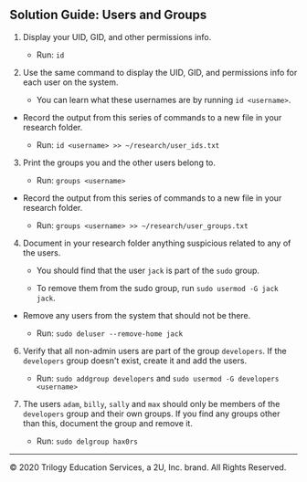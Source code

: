 ## Solution Guide: Users and Groups

1. Display your UID, GID, and other permissions info.
    - Run: `id`

2. Use the same command to display the UID, GID, and permissions info for each user on the system.
    - You can learn what these usernames are by running `id <username>`.

- Record the output from this series of commands to a new file in your research folder.

    - Run: `id <username> >> ~/research/user_ids.txt`

3. Print the groups you and the other users belong to.

    - Run: `groups <username>`

- Record the output from this series of commands to a new file in your research folder.

    - Run: `groups <username> >> ~/research/user_groups.txt`

4. Document in your research folder anything suspicious related to any of the users.

    - You should find that the user `jack` is part of the `sudo` group.

    - To remove them from the sudo group, run `sudo usermod -G jack jack`.

- Remove any users from the system that should not be there.

    - Run: `sudo deluser --remove-home jack`

6. Verify that all non-admin users are part of the group `developers`. If the `developers` group doesn't exist, create it and add the users.

    - Run: `sudo addgroup developers` and `sudo usermod -G developers <username>`

7. The users `adam`, `billy`, `sally` and `max` should only be members of the `developers` group and their own groups. If you find any groups other than this, document the group and remove it.

    - Run: `sudo delgroup hax0rs`


---

© 2020 Trilogy Education Services, a 2U, Inc. brand. All Rights Reserved.

